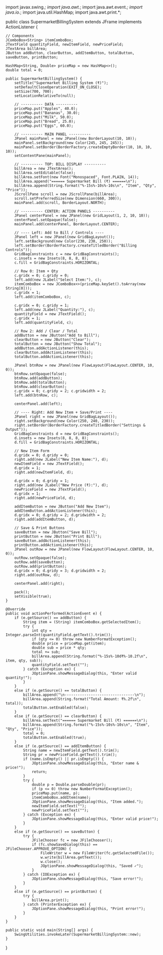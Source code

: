 import javax.swing.*;
import java.awt.*;
import java.awt.event.*;
import java.io.*;
import java.util.HashMap;
import java.awt.print.*;

public class SupermarketBillingSystem extends JFrame implements ActionListener {

    // Components
    JComboBox<String> itemComboBox;
    JTextField quantityField, newItemField, newPriceField;
    JTextArea billArea;
    JButton addButton, clearButton, addItemButton, totalButton, saveButton, printButton;

    HashMap<String, Double> priceMap = new HashMap<>();
    double total = 0;

    public SupermarketBillingSystem() {
        setTitle("Supermarket Billing System (₹)");
        setDefaultCloseOperation(EXIT_ON_CLOSE);
        setSize(700, 700);
        setLocationRelativeTo(null);

        // ---------- DATA ----------
        priceMap.put("Apples", 40.0);
        priceMap.put("Bananas", 30.0);
        priceMap.put("Milk", 50.0);
        priceMap.put("Bread", 25.0);
        priceMap.put("Eggs", 60.0);

        // ---------- MAIN PANEL ----------
        JPanel mainPanel = new JPanel(new BorderLayout(10, 10));
        mainPanel.setBackground(new Color(245, 245, 245));
        mainPanel.setBorder(BorderFactory.createEmptyBorder(10, 10, 10, 10));
        setContentPane(mainPanel);

        // ---------- TOP: BILL DISPLAY ----------
        billArea = new JTextArea();
        billArea.setEditable(false);
        billArea.setFont(new Font("Monospaced", Font.PLAIN, 14));
        billArea.append("====== Supermarket Bill (₹) ======\n");
        billArea.append(String.format("%-15s%-10s%-10s\n", "Item", "Qty", "Price"));
        JScrollPane scroll = new JScrollPane(billArea);
        scroll.setPreferredSize(new Dimension(660, 300));
        mainPanel.add(scroll, BorderLayout.NORTH);

        // ---------- CENTER: ACTION PANELS ----------
        JPanel centerPanel = new JPanel(new GridLayout(1, 2, 10, 10));
        centerPanel.setOpaque(false);
        mainPanel.add(centerPanel, BorderLayout.CENTER);

        // ---- Left: Add to Bill / Controls ----
        JPanel left = new JPanel(new GridBagLayout());
        left.setBackground(new Color(230, 230, 250));
        left.setBorder(BorderFactory.createTitledBorder("Billing Controls"));
        GridBagConstraints c = new GridBagConstraints();
        c.insets = new Insets(8, 8, 8, 8);
        c.fill = GridBagConstraints.HORIZONTAL;

        // Row 0: Item + Qty
        c.gridx = 0; c.gridy = 0;
        left.add(new JLabel("Select Item:"), c);
        itemComboBox = new JComboBox<>(priceMap.keySet().toArray(new String[0]));
        c.gridx = 1; 
        left.add(itemComboBox, c);

        c.gridx = 0; c.gridy = 1;
        left.add(new JLabel("Quantity:"), c);
        quantityField = new JTextField();
        c.gridx = 1;
        left.add(quantityField, c);

        // Row 2: Add / Clear / Total
        addButton = new JButton("Add to Bill");
        clearButton = new JButton("Clear");
        totalButton = new JButton("Show Total");
        addButton.addActionListener(this);
        clearButton.addActionListener(this);
        totalButton.addActionListener(this);

        JPanel btnRow = new JPanel(new FlowLayout(FlowLayout.CENTER, 10, 0));
        btnRow.setOpaque(false);
        btnRow.add(addButton);
        btnRow.add(totalButton);
        btnRow.add(clearButton);
        c.gridx = 0; c.gridy = 2; c.gridwidth = 2;
        left.add(btnRow, c);

        centerPanel.add(left);

        // ---- Right: Add New Item + Save/Print ----
        JPanel right = new JPanel(new GridBagLayout());
        right.setBackground(new Color(250, 240, 230));
        right.setBorder(BorderFactory.createTitledBorder("Settings & Output"));
        GridBagConstraints d = new GridBagConstraints();
        d.insets = new Insets(8, 8, 8, 8);
        d.fill = GridBagConstraints.HORIZONTAL;

        // New Item Form
        d.gridx = 0; d.gridy = 0;
        right.add(new JLabel("New Item Name:"), d);
        newItemField = new JTextField();
        d.gridx = 1;
        right.add(newItemField, d);

        d.gridx = 0; d.gridy = 1;
        right.add(new JLabel("New Price (₹):"), d);
        newPriceField = new JTextField();
        d.gridx = 1;
        right.add(newPriceField, d);

        addItemButton = new JButton("Add New Item");
        addItemButton.addActionListener(this);
        d.gridx = 0; d.gridy = 2; d.gridwidth = 2;
        right.add(addItemButton, d);

        // Save & Print Buttons
        saveButton = new JButton("Save Bill");
        printButton = new JButton("Print Bill");
        saveButton.addActionListener(this);
        printButton.addActionListener(this);
        JPanel outRow = new JPanel(new FlowLayout(FlowLayout.CENTER, 10, 0));
        outRow.setOpaque(false);
        outRow.add(saveButton);
        outRow.add(printButton);
        d.gridx = 0; d.gridy = 3; d.gridwidth = 2;
        right.add(outRow, d);

        centerPanel.add(right);

        pack();
        setVisible(true);
    }

    @Override
    public void actionPerformed(ActionEvent e) {
        if (e.getSource() == addButton) {
            String item = (String) itemComboBox.getSelectedItem();
            try {
                int qty = Integer.parseInt(quantityField.getText().trim());
                if (qty <= 0) throw new NumberFormatException();
                double price = priceMap.get(item);
                double sub = price * qty;
                total += sub;
                billArea.append(String.format("%-15s%-10d₹%-10.2f\n", item, qty, sub));
                quantityField.setText("");
            } catch (Exception ex) {
                JOptionPane.showMessageDialog(this, "Enter valid quantity!");
            }
        }
        else if (e.getSource() == totalButton) {
            billArea.append("\n--------------------------------\n");
            billArea.append(String.format("Total Amount: ₹%.2f\n", total));
            totalButton.setEnabled(false);
        }
        else if (e.getSource() == clearButton) {
            billArea.setText("====== Supermarket Bill (₹) ======\n");
            billArea.append(String.format("%-15s%-10s%-10s\n", "Item", "Qty", "Price"));
            total = 0;
            totalButton.setEnabled(true);
        }
        else if (e.getSource() == addItemButton) {
            String name = newItemField.getText().trim();
            String pr = newPriceField.getText().trim();
            if (name.isEmpty() || pr.isEmpty()) {
                JOptionPane.showMessageDialog(this, "Enter name & price!");
                return;
            }
            try {
                double p = Double.parseDouble(pr);
                if (p <= 0) throw new NumberFormatException();
                priceMap.put(name, p);
                itemComboBox.addItem(name);
                JOptionPane.showMessageDialog(this, "Item added.");
                newItemField.setText("");
                newPriceField.setText("");
            } catch (Exception ex) {
                JOptionPane.showMessageDialog(this, "Enter valid price!");
            }
        }
        else if (e.getSource() == saveButton) {
            try {
                JFileChooser fc = new JFileChooser();
                if (fc.showSaveDialog(this) == JFileChooser.APPROVE_OPTION) {
                    FileWriter w = new FileWriter(fc.getSelectedFile());
                    w.write(billArea.getText());
                    w.close();
                    JOptionPane.showMessageDialog(this, "Saved ✓");
                }
            } catch (IOException ex) {
                JOptionPane.showMessageDialog(this, "Save error!");
            }
        }
        else if (e.getSource() == printButton) {
            try {
                billArea.print();
            } catch (PrinterException ex) {
                JOptionPane.showMessageDialog(this, "Print error!");
            }
        }
    }

    public static void main(String[] args) {
        SwingUtilities.invokeLater(SupermarketBillingSystem::new);
    }
}
